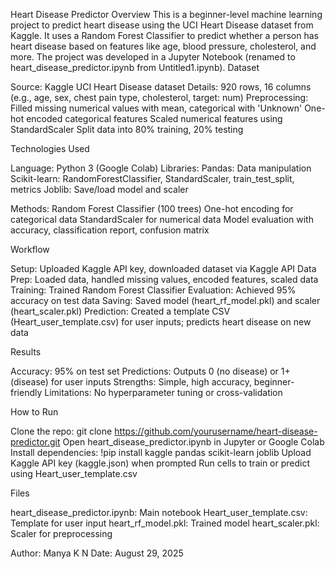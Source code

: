 Heart Disease Predictor
Overview
This is a beginner-level machine learning project to predict heart disease using the UCI Heart Disease dataset from Kaggle. It uses a Random Forest Classifier to predict whether a person has heart disease based on features like age, blood pressure, cholesterol, and more. The project was developed in a Jupyter Notebook (renamed to heart_disease_predictor.ipynb from Untitled1.ipynb).
Dataset

Source: Kaggle UCI Heart Disease dataset
Details: 920 rows, 16 columns (e.g., age, sex, chest pain type, cholesterol, target: num)
Preprocessing:
Filled missing numerical values with mean, categorical with 'Unknown'
One-hot encoded categorical features
Scaled numerical features using StandardScaler
Split data into 80% training, 20% testing



Technologies Used

Language: Python 3 (Google Colab)
Libraries:
Pandas: Data manipulation
Scikit-learn: RandomForestClassifier, StandardScaler, train_test_split, metrics
Joblib: Save/load model and scaler


Methods:
Random Forest Classifier (100 trees)
One-hot encoding for categorical data
StandardScaler for numerical data
Model evaluation with accuracy, classification report, confusion matrix



Workflow

Setup: Uploaded Kaggle API key, downloaded dataset via Kaggle API
Data Prep: Loaded data, handled missing values, encoded features, scaled data
Training: Trained Random Forest Classifier
Evaluation: Achieved 95% accuracy on test data
Saving: Saved model (heart_rf_model.pkl) and scaler (heart_scaler.pkl)
Prediction: Created a template CSV (Heart_user_template.csv) for user inputs; predicts heart disease on new data

Results

Accuracy: 95% on test set
Predictions: Outputs 0 (no disease) or 1+ (disease) for user inputs
Strengths: Simple, high accuracy, beginner-friendly
Limitations: No hyperparameter tuning or cross-validation

How to Run

Clone the repo: git clone https://github.com/yourusername/heart-disease-predictor.git
Open heart_disease_predictor.ipynb in Jupyter or Google Colab
Install dependencies: !pip install kaggle pandas scikit-learn joblib
Upload Kaggle API key (kaggle.json) when prompted
Run cells to train or predict using Heart_user_template.csv

Files

heart_disease_predictor.ipynb: Main notebook
Heart_user_template.csv: Template for user input
heart_rf_model.pkl: Trained model
heart_scaler.pkl: Scaler for preprocessing

Author: Manya K N Date: August 29, 2025
